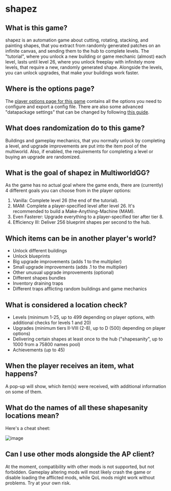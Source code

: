 # shapez

## What is this game?

shapez is an automation game about cutting, rotating, stacking, and painting shapes, that you extract from randomly
generated patches on an infinite canvas, and sending them to the hub to complete levels. The "tutorial", where you
unlock a new building or game mechanic (almost) each level, lasts until level 26, where you unlock freeplay with 
infinitely more levels, that require a new, randomly generated shape. Alongside the levels, you can unlock upgrades,
that make your buildings work faster.

## Where is the options page?

The [player options page for this game](../player-options) contains all the options you need to configure
and export a config file.
There are also some advanced "datapackage settings" that can be changed by following 
[this guide](/tutorial/shapez/datapackage_settings/en).

## What does randomization do to this game?

Buildings and gameplay mechanics, that you normally unlock by completing a level, and upgrade improvements are put 
into the item pool of the multiworld. Also, if enabled, the requirements for completing a level or buying an upgrade are
randomized.

## What is the goal of shapez in MultiworldGG?

As the game has no actual goal where the game ends, there are (currently) 4 different goals you can choose from in the 
player options:
1. Vanilla: Complete level 26 (the end of the tutorial).
2. MAM: Complete a player-specified level after level 26. It's recommended to build a Make-Anything-Machine (MAM).
3. Even Fasterer: Upgrade everything to a player-specified tier after tier 8.
4. Efficiency III: Deliver 256 blueprint shapes per second to the hub.

## Which items can be in another player's world?

- Unlock different buildings
- Unlock blueprints
- Big upgrade improvements (adds 1 to the multiplier)
- Small upgrade improvements (adds .1 to the multiplier)
- Other unusual upgrade improvements (optional)
- Different shapes bundles
- Inventory draining traps
- Different traps afflicting random buildings and game mechanics

## What is considered a location check?

- Levels (minimum 1-25, up to 499 depending on player options, with additional checks for levels 1 and 20)
- Upgrades (minimum tiers II-VIII (2-8), up to D (500) depending on player options)
- Delivering certain shapes at least once to the hub ("shapesanity", up to 1000 from a 75800 names pool)
- Achievements (up to 45)

## When the player receives an item, what happens?

A pop-up will show, which item(s) were received, with additional information on some of them.

## What do the names of all these shapesanity locations mean?

Here's a cheat sheet:

![image](https://raw.githubusercontent.com/BlastSlimey/Archipelago/refs/heads/main/worlds/shapez/docs/shapesanity_full.png)

## Can I use other mods alongside the AP client?

At the moment, compatibility with other mods is not supported, but not forbidden. Gameplay altering mods will most
likely crash the game or disable loading the afflicted mods, while QoL mods might work without problems. Try at your own
risk.
